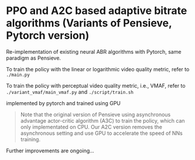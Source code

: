 # PPO and A2C based adaptive bitrate algorithms (Variants of Pensieve, Pytorch version)

Re-implementation of existing neural ABR algorithms with Pytorch, same paradigm as Pensieve.

To train the policy with the linear or logarithmic video quality metric, refer to ```./main.py```

To train the policy with perceptual video quality metric, i.e., VMAF, refer to ```./variant_vmaf/main_vmaf.py``` and ```./script/train.sh```

implemented by pytorch and trained using GPU

>Note that the original version of Pensieve using asynchronous advantage actor-critic algorithm (A3C) to train the policy, which can only implementated on CPU. Our A2C version removes the asynchronous setting and use GPU to accelerate the speed of NNs training. 

Further improvements are ongoing...
